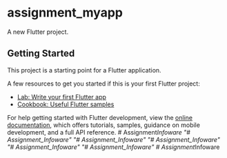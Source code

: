 # assignment_myapp

A new Flutter project.

## Getting Started

This project is a starting point for a Flutter application.

A few resources to get you started if this is your first Flutter project:

- [Lab: Write your first Flutter app](https://docs.flutter.dev/get-started/codelab)
- [Cookbook: Useful Flutter samples](https://docs.flutter.dev/cookbook)

For help getting started with Flutter development, view the
[online documentation](https://docs.flutter.dev/), which offers tutorials,
samples, guidance on mobile development, and a full API reference.
#   A s s i g n m e n t _ I n f o w a r e  
 "# Assignment_Infoware" 
"# Assignment_Infoware" 
"# Assignment_Infoware" 
"# Assignment_Infoware" 
"# Assignment_Infoware" 
#   A s s i g n m e n t _ I n f o w a r e  
 